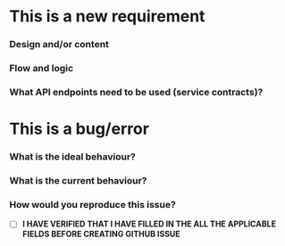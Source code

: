 # This is a new requirement
### Design and/or content

### Flow and logic

### What API endpoints need to be used (service contracts)?

# This is a bug/error
### What is the ideal behaviour?

### What is the current behaviour?

### How would you reproduce this issue?

- [ ] **I HAVE VERIFIED THAT I HAVE FILLED IN THE ALL THE APPLICABLE FIELDS BEFORE CREATING GITHUB ISSUE**
